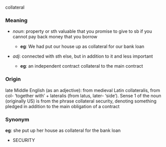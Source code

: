 collateral
### Meaning
+ _noun_: property or sth valuable that you promise to give to sb if you cannot pay back money that you borrow
	+ __eg__: We had put our house up as collateral for our bank loan

+ _adj_: connected with sth else, but in addition to it and less important
	+ __eg__: an independent contract collateral to the main contract

### Origin

late Middle English (as an adjective): from medieval Latin collateralis, from col- ‘together with’ + lateralis (from latus, later- ‘side’). Sense 1 of the noun (originally US) is from the phrase collateral security, denoting something pledged in addition to the main obligation of a contract

### Synonym

__eg__: she put up her house as collateral for the bank loan

+ SECURITY


